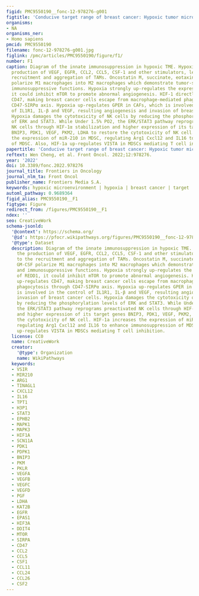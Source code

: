 ```yaml
---
figid: PMC9550190__fonc-12-978276-g001
figtitle: 'Conducive target range of breast cancer: Hypoxic tumor microenvironment'
organisms:
- NA
organisms_ner:
- Homo sapiens
pmcid: PMC9550190
filename: fonc-12-978276-g001.jpg
figlink: /pmc/articles/PMC9550190/figure/f1/
number: F1
caption: Diagram of the innate immunosuppression in hypoxic TME. Hypoxia induces the
  production of VEGF, EGFR, CCL2, CCL5, CSF-1 and other stimulators, leading to the
  recruitment and aggregation of TAMs. Oncostatin M, succinate, eotaxin and GM-CSF
  polarize M1 macrophages into M2 macrophages which demonstrate tumor-supporting and
  immunosuppressive functions. Hypoxia strongly up-regulates the expression of REDD1,
  it could inhibit mTOR to promote abnormal angiogenesis. HIF-1 directly up-regulates
  CD47, making breast cancer cells escape from macrophage-mediated phagocytosis through
  CD47-SIRPα axis. Hypoxia up-regulates GPER in CAFs, which is involved in the control
  of IL1R1, IL-β and VEGF, resulting angiogenesis and invasion of breast cancer cells.
  Hypoxia damages the cytotoxicity of NK cells by reducing the phosphorylation levels
  of ERK and STAT3. While Under 1.5% PO2, the ERK/STAT3 pathway reprograms preactivated
  NK cells through HIF-1α stabilization and higher expression of its target genes
  BNIP3, PDK1, VEGF, PKM2, LDHA to restore the cytotoxicity of NK cell. HIF-1a increases
  the expression of miR-210 in MDSC, regulating Arg1 Cxcl12 and IL16 to enhance immunosuppression
  of MDSC. Also, HIF-1a up-regulates VISTA in MDSCs mediating T cell inhibition.
papertitle: 'Conducive target range of breast cancer: Hypoxic tumor microenvironment.'
reftext: Wen Cheng, et al. Front Oncol. 2022;12:978276.
year: '2022'
doi: 10.3389/fonc.2022.978276
journal_title: Frontiers in Oncology
journal_nlm_ta: Front Oncol
publisher_name: Frontiers Media S.A.
keywords: hypoxic microenvironment | hypoxia | breast cancer | target | drug resistance
automl_pathway: 0.9689364
figid_alias: PMC9550190__F1
figtype: Figure
redirect_from: /figures/PMC9550190__F1
ndex: ''
seo: CreativeWork
schema-jsonld:
  '@context': https://schema.org/
  '@id': https://pfocr.wikipathways.org/figures/PMC9550190__fonc-12-978276-g001.html
  '@type': Dataset
  description: Diagram of the innate immunosuppression in hypoxic TME. Hypoxia induces
    the production of VEGF, EGFR, CCL2, CCL5, CSF-1 and other stimulators, leading
    to the recruitment and aggregation of TAMs. Oncostatin M, succinate, eotaxin and
    GM-CSF polarize M1 macrophages into M2 macrophages which demonstrate tumor-supporting
    and immunosuppressive functions. Hypoxia strongly up-regulates the expression
    of REDD1, it could inhibit mTOR to promote abnormal angiogenesis. HIF-1 directly
    up-regulates CD47, making breast cancer cells escape from macrophage-mediated
    phagocytosis through CD47-SIRPα axis. Hypoxia up-regulates GPER in CAFs, which
    is involved in the control of IL1R1, IL-β and VEGF, resulting angiogenesis and
    invasion of breast cancer cells. Hypoxia damages the cytotoxicity of NK cells
    by reducing the phosphorylation levels of ERK and STAT3. While Under 1.5% PO2,
    the ERK/STAT3 pathway reprograms preactivated NK cells through HIF-1α stabilization
    and higher expression of its target genes BNIP3, PDK1, VEGF, PKM2, LDHA to restore
    the cytotoxicity of NK cell. HIF-1a increases the expression of miR-210 in MDSC,
    regulating Arg1 Cxcl12 and IL16 to enhance immunosuppression of MDSC. Also, HIF-1a
    up-regulates VISTA in MDSCs mediating T cell inhibition.
  license: CC0
  name: CreativeWork
  creator:
    '@type': Organization
    name: WikiPathways
  keywords:
  - VSIR
  - MIR210
  - ARG1
  - TINAGL1
  - CXCL12
  - IL16
  - TPT1
  - H3P1
  - STAT3
  - EPHB2
  - MAPK1
  - MAPK3
  - HIF1A
  - SCN11A
  - PDK1
  - PDPK1
  - BNIP3
  - PKM
  - PKLR
  - VEGFA
  - VEGFB
  - VEGFC
  - VEGFD
  - PGF
  - LDHA
  - KAT2B
  - EGFR
  - EPAS1
  - HIF3A
  - DDIT4
  - MTOR
  - SIRPA
  - CD47
  - CCL2
  - CCL5
  - CSF1
  - CCL11
  - CCL24
  - CCL26
  - CSF2
---
```

